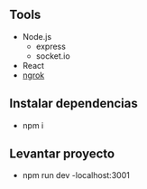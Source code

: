 ## Tools
  - Node.js
    - express
    - socket.io
  - React
  - [ngrok](https://ngrok.com/)

## Instalar dependencias
  - npm i
## Levantar proyecto
  - npm run dev
    -localhost:3001
